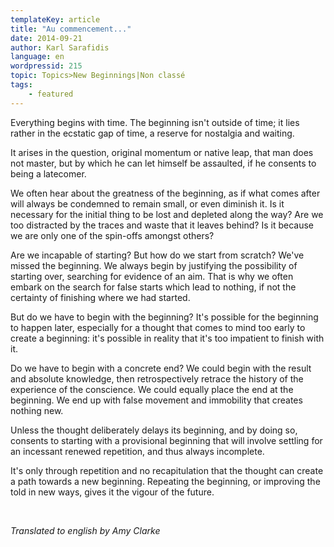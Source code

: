 ```yaml
---
templateKey: article
title: "Au commencement..."
date: 2014-09-21
author: Karl Sarafidis
language: en
wordpressid: 215
topic: Topics>New Beginnings|Non classé
tags:
    - featured
---
```


Everything begins with time. The beginning isn't outside of time; it lies rather in the ecstatic gap of time, a reserve for nostalgia and waiting.

It arises in the question, original momentum or native leap, that man does not master, but by which he can let himself be assaulted, if he consents to being a latecomer.

We often hear about the greatness of the beginning, as if what comes after will always be condemned to remain small, or even diminish it. Is it necessary for the initial thing to be lost and depleted along the way? Are we too distracted by the traces and waste that it leaves behind? Is it because we are only one of the spin-offs amongst others?

Are we incapable of starting? But how do we start from scratch? We've missed the beginning. We always begin by justifying the possibility of starting over, searching for evidence of an aim. That is why we often embark on the search for false starts which lead to nothing, if not the certainty of finishing where we had started.

But do we have to begin with the beginning? It's possible for the beginning to happen later, especially for a thought that comes to mind too early to create a beginning: it's possible in reality that it's too impatient to finish with it.

Do we have to begin with a concrete end? We could begin with the result and absolute knowledge, then retrospectively retrace the history of the experience of the conscience. We could equally place the end at the beginning. We end up with false movement and immobility that creates nothing new.

Unless the thought deliberately delays its beginning, and by doing so, consents to starting with a provisional beginning that will involve settling for an incessant renewed repetition, and thus always incomplete.

It's only through repetition and no recapitulation that the thought can create a path towards a new beginning. Repeating the beginning, or improving the told in new ways, gives it the vigour of the future.

&nbsp;

<em>Translated to english by Amy Clarke</em>
